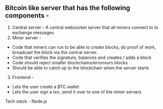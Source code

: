 ## Bitcoin like server that has the following components - 

1. Central server - A central websocket server that all miners connect to to exchange messages
2. Miner server - 
 - Code that miners can run to be able to create blocks, do proof of work, broadcast the block via the central server. 
 - Code that verifies the signature, balances and creates / adds a block
 - Code should reject smaller blockchains/erronours blocks
 - Should be able to catch up to the blockchain when the server starts
3. Frontend -
 - Lets the user create a BTC wallet
 - Lets the user sign a txn, send it over to one of the miner servers


Tech stack - Node.js


